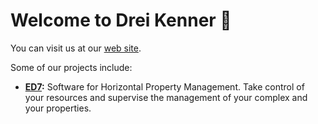 # Welcome to Drei Kenner 👋

You can visit us at our [web site](https://dreikenner.com).

Some of our projects include:
- **[ED7](https://ed7.dreikenner.com):** Software for Horizontal Property Management. Take control of your resources and supervise the management of your complex and your properties.

<!--

**Here are some ideas to get you started:**

🙋‍♀️ A short introduction - what is your organization all about?
🌈 Contribution guidelines - how can the community get involved?
👩‍💻 Useful resources - where can the community find your docs? Is there anything else the community should know?
🍿 Fun facts - what does your team eat for breakfast?
🧙 Remember, you can do mighty things with the power of [Markdown](https://docs.github.com/github/writing-on-github/getting-started-with-writing-and-formatting-on-github/basic-writing-and-formatting-syntax)
-->
